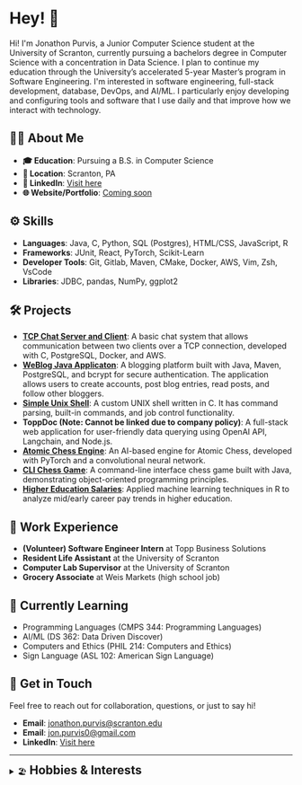 # Hey! 👋

Hi! I'm Jonathon Purvis, a Junior Computer Science student at the University of Scranton, currently pursuing a bachelors degree in Computer Science with a concentration in Data Science. I plan to continue my education through the University’s accelerated 5-year Master’s program in Software Engineering. I'm interested in software engineering, full-stack development, database, DevOps, and AI/ML. I particularly enjoy developing and configuring tools and software that I use daily and that improve how we interact with technology.

## 🧑‍💻 About Me

- **🎓 Education**: Pursuing a B.S. in Computer Science
- **📍 Location**: Scranton, PA
- **🔗 LinkedIn**: [Visit here](https://www.linkedin.com/in/jonathon-purvis/)
- **🌐 Website/Portfolio**: [Coming soon](http://my-portfolio-link.com)

## ⚙️ Skills

- **Languages**: Java, C, Python, SQL (Postgres), HTML/CSS, JavaScript, R
- **Frameworks**: JUnit, React, PyTorch, Scikit-Learn
- **Developer Tools**: Git, Gitlab, Maven, CMake, Docker, AWS, Vim, Zsh, VsCode
- **Libraries**: JDBC, pandas, NumPy, ggplot2

## 🛠️ Projects

- **[TCP Chat Server and Client](https://github.com/Jon-Purvis/server-client-groupchat)**: A basic chat system that allows communication between two clients over a TCP connection, developed with C, PostgreSQL, Docker, and AWS.
- **[WeBlog Java Applicaton](https://github.com/Jon-Purvis/weblog)**: A blogging platform built with Java, Maven, PostgreSQL, and bcrypt for secure authentication. The application allows users to create accounts, post blog entries, read posts, and follow other bloggers.
- **[Simple Unix Shell](https://github.com/Jon-Purvis/simple_unix_shell/blob/master/my-shell.c)**: A custom UNIX shell written in C. It has command parsing, built-in commands, and job control functionality.
- **ToppDoc (Note: Cannot be linked due to company policy)**: A full-stack web application for user-friendly data querying using OpenAI API, Langchain, and Node.js.
- **[Atomic Chess Engine](https://github.com/Jon-Purvis/Atomic_Chess_Engine)**: An AI-based engine for Atomic Chess, developed with PyTorch and a convolutional neural network.
- **[CLI Chess Game](https://github.com/Jon-Purvis/CLI_Chess)**: A command-line interface chess game built with Java, demonstrating object-oriented programming principles.
- **[Higher Education Salaries](https://github.com/Jon-Purvis/semester_project_purvis)**: Applied machine learning techniques in R to analyze mid/early career pay trends in higher education.


## 💼 Work Experience

- **(Volunteer) Software Engineer Intern** at Topp Business Solutions
- **Resident Life Assistant** at the University of Scranton
- **Computer Lab Supervisor** at the University of Scranton
- **Grocery Associate** at Weis Markets (high school job)

## 🌱 Currently Learning

- Programming Languages (CMPS 344: Programming Languages)
- AI/ML (DS 362: Data Driven Discover)
- Computers and Ethics (PHIL 214: Computers and Ethics)
- Sign Language (ASL 102: American Sign Language)

## 💬 Get in Touch

Feel free to reach out for collaboration, questions, or just to say hi!

- **Email**: jonathon.purvis@scranton.edu
- **Email**: jon.purvis0@gmail.com
- **LinkedIn**: [Visit here](https://www.linkedin.com/in/jonathon-purvis/)

---

<details>
<summary><span style="padding-right: 5px;">🏖️</span><h2 style="display: inline;">Hobbies & Interests</h2></summary>

- **🪴 Productivity:** I enjoy spending some time upfront to create an efficient and enjoyable workflow. (clean setup, i3, neovim, tmux, etc) 
- **⌨️ Mechanical Keyboards:** Custom built keyboards are so underrated ⌨

<details>
<summary><b>🏋️‍♂️ Gym</b></summary>

- Push, Pull, Legs split
- PR's
  - Bench: 225
  - Squat: 365
  - Deadlift: 405
- Leg day == best day

</details>

<details>
<summary><b>🏈 Sports</b></summary>

- Football: Steelers
- Basketball: The 76ers

</details>

<details>
<summary><b>🖥️ Video Games</b></summary>

- **Valorant** 
- **League of Legends** 
- **Rocket League** 
- **Teamfight Tactics** 

</details>

<details>
<summary><b>📺 TV Shows, Movies, Anime</b></summary>

- **Breaking Bad**
- **Hunter x Hunter**
- **Attack On Titan**
- **Solo Leveling**
- **Demon Slayer**
- **Money Heist**
- **Stranger Things**
- **Marvel Movies**
- **Harry Potter**

</details>

</details>

